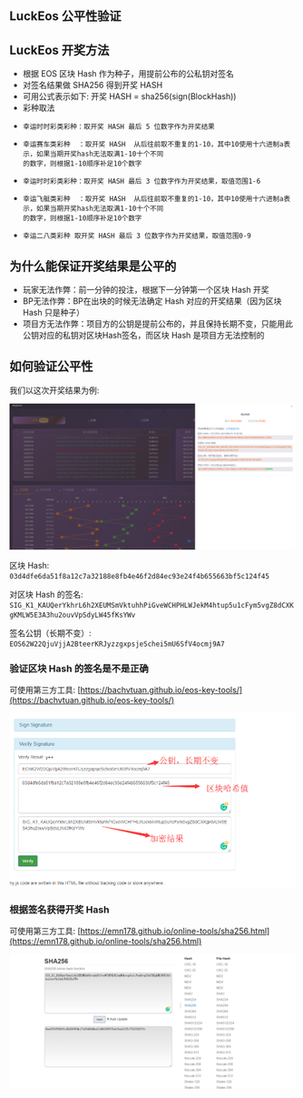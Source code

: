 LuckEos 公平性验证
---

## LuckEos 开奖方法

* 根据 EOS 区块 Hash 作为种子，用提前公布的公私钥对签名
* 对签名结果做 SHA256 得到开奖 HASH
* 可用公式表示如下: 开奖 HASH = sha256(sign(BlockHash))
* 彩种取法
*     幸运时时彩类彩种：取开奖 HASH 最后 5 位数字作为开奖结果
*     幸运赛车类彩种  ：取开奖 HASH  从后往前取不重复的1-10，其中10使用十六进制a表示，如果当期开奖hash无法取满1-10十个不同
      的数字，则根据1-10顺序补足10个数字
*     幸运时时彩类彩种：取开奖 HASH 最后 3 位数字作为开奖结果，取值范围1-6
*     幸运飞艇类彩种  ：取开奖 HASH  从后往前取不重复的1-10，其中10使用十六进制a表示，如果当期开奖hash无法取满1-10十个不同
      的数字，则根据1-10顺序补足10个数字
*     幸运二八类彩种 取开奖 HASH 最后 3 位数字作为开奖结果，取值范围0-9

## 为什么能保证开奖结果是公平的

* 玩家无法作弊：前一分钟的投注，根据下一分钟第一个区块 Hash 开奖
* BP无法作弊：BP在出块的时候无法确定 Hash 对应的开奖结果（因为区块 Hash 只是种子）
* 项目方无法作弊：项目方的公钥是提前公布的，并且保持长期不变，只能用此公钥对应的私钥对区块Hash签名，而区块 Hash 是项目方无法控制的

## 如何验证公平性

我们以这次开奖结果为例:

![开奖结果](result.png)

区块 Hash: 
`03d4dfe6da51f8a12c7a32188e8fb4e46f2d84ec93e24f4b655663bf5c124f45`

对区块 Hash 的签名:
`SIG_K1_KAUQerYkhrL6h2XEUMSmVktuhhPiGveWCHPHLWJekM4htup5u1cFym5vgZ8dCXKgKMLW5E3A3hu2ouvVpSdyLW45fKsYWv`

签名公钥（长期不变）:
`EOS62W22QjuVjjA2BteerKRJyzzgxpsjeSchei5mU6SfV4ocmj9A7`

### 验证区块 Hash 的签名是不是正确

可使用第三方工具: [https://bachvtuan.github.io/eos-key-tools/](https://bachvtuan.github.io/eos-key-tools/)

![验证签名](verify-sign.png)

### 根据签名获得开奖 Hash

可使用第三方工具: [https://emn178.github.io/online-tools/sha256.html](https://emn178.github.io/online-tools/sha256.html)

![验证sha256](verify-sha256.png)

